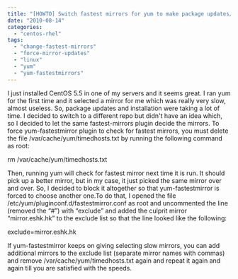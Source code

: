 ```yaml
---
title: "[HOWTO] Switch fastest mirrors for yum to make package updates/download faster in CentOS/Fedora/RHEL"
date: "2010-08-14"
categories: 
  - "centos-rhel"
tags: 
  - "change-fastest-mirrors"
  - "force-mirror-updates"
  - "linux"
  - "yum"
  - "yum-fastestmirrors"
---
```


I just installed CentOS 5.5 in one of my servers and it seems great. I ran yum for the first time and it selected a mirror for me which was really very slow, almost useless. So, package updates and installation were taking a lot of time. I decided to switch to a different repo but didn't have an idea which, so I decided to let the same fastest-mirrors plugin decide the mirrors. To force yum-fastestmirror plugin to check for fastest mirrors, you must delete the file /var/cache/yum/timedhosts.txt by running the following command as root:

rm /var/cache/yum/timedhosts.txt

Then, running yum will check for fastest mirror next time it is run. It should pick up a better mirror, but in my case, it just picked the same mirror over and over. So, I decided to block it altogether so that yum-fastestmirror is forced to choose another one.To do that, I opened the file /etc/yum/pluginconf.d/fastestmirror.conf as root and uncommented the line (removed the “#”) with “exclude” and added the culprit mirror “mirror.eshk.hk” to the exclude list so that the line looked like the following:

exclude=mirror.eshk.hk

If yum-fastestmirror keeps on giving selecting slow mirrors, you can add additional mirrors to the exclude list (separate mirror names with commas) and remove /var/cache/yum/timedhosts.txt again and repeat it again and again till you are satisfied with the speeds.
